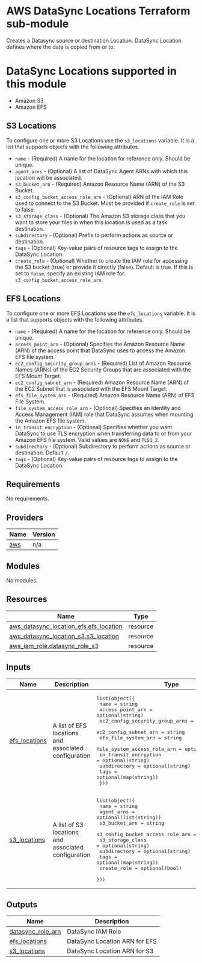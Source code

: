 <!-- BEGIN_TF_DOCS -->
# AWS DataSync Locations Terraform sub-module

Creates a Datasync source or destination Location. DataSync Location defines where the data is copied from or to.

# DataSync Locations supported in this module

- Amazon S3
- Amazon EFS

## S3 Locations

To configure one or more S3 Locations use the `s3_locations` variable. It is a list that supports objects with the following attributes.

- `name` - (Required) A name for the location for reference only. Should be unique.
- `agent_arns` - (Optional) A list of DataSync Agent ARNs with which this location will be associated.
- `s3_bucket_arn` - (Required) Amazon Resource Name (ARN) of the S3 Bucket.
- `s3_config_bucket_access_role_arn` - (Optional) ARN of the IAM Role used to connect to the S3 Bucket. Must be provided if `create_role` is set to false.
- `s3_storage_class` - (Optional) The Amazon S3 storage class that you want to store your files in when this location is used as a task destination.
- `subdirectory` - (Optional) Prefix to perform actions as source or destination.
- `tags` - (Optional) Key-value pairs of resource tags to assign to the DataSync Location.
- `create_role` - (Optional) Whether to create the IAM role for accessing the S3 bucket (true) or provide it directly (false). Default is true. If this is set to `false`, specify an existing IAM role for: `s3_config_bucket_access_role_arn`.

## EFS Locations

To configure one or more EFS Locations use the `efs_locations` variable. It is a list that supports objects with the following attributes.

- `name` - (Required) A name for the location for reference only. Should be unique.
- `access_point_arn` - (Optional) Specifies the Amazon Resource Name (ARN) of the access point that DataSync uses to access the Amazon EFS file system.
- `ec2_config_security_group_arns` - (Required) List of Amazon Resource Names (ARNs) of the EC2 Security Groups that are associated with the EFS Mount Target.
- `ec2_config_subnet_arn` - (Required) Amazon Resource Name (ARN) of the EC2 Subnet that is associated with the EFS Mount Target.
- `efs_file_system_arn` - (Required) Amazon Resource Name (ARN) of EFS File System.
- `file_system_access_role_arn` - (Optional) Specifies an Identity and Access Management (IAM) role that DataSync assumes when mounting the Amazon EFS file system.
- `in_transit_encryption` - (Optional) Specifies whether you want DataSync to use TLS encryption when transferring data to or from your Amazon EFS file system. Valid values are `NONE` and `TLS1_2`.
- `subdirectory` - (Optional) Subdirectory to perform actions as source or destination. Default `/`.
- `tags` - (Optional) Key-value pairs of resource tags to assign to the DataSync Location.

## Requirements

No requirements.

## Providers

| Name | Version |
|------|---------|
| <a name="provider_aws"></a> [aws](#provider\_aws) | n/a |

## Modules

No modules.

## Resources

| Name | Type |
|------|------|
| [aws_datasync_location_efs.efs_location](https://registry.terraform.io/providers/hashicorp/aws/latest/docs/resources/datasync_location_efs) | resource |
| [aws_datasync_location_s3.s3_location](https://registry.terraform.io/providers/hashicorp/aws/latest/docs/resources/datasync_location_s3) | resource |
| [aws_iam_role.datasync_role_s3](https://registry.terraform.io/providers/hashicorp/aws/latest/docs/resources/iam_role) | resource |

## Inputs

| Name | Description | Type | Default | Required |
|------|-------------|------|---------|:--------:|
| <a name="input_efs_locations"></a> [efs\_locations](#input\_efs\_locations) | A list of EFS locations and associated configuration | <pre>list(object({<br>    name                           = string<br>    access_point_arn               = optional(string)<br>    ec2_config_security_group_arns = list(string)<br>    ec2_config_subnet_arn          = string<br>    efs_file_system_arn            = string<br>    file_system_access_role_arn    = optional(string)<br>    in_transit_encryption          = optional(string)<br>    subdirectory                   = optional(string)<br>    tags                           = optional(map(string))<br>  }))</pre> | `[]` | no |
| <a name="input_s3_locations"></a> [s3\_locations](#input\_s3\_locations) | A list of S3 locations and associated configuration | <pre>list(object({<br>    name                             = string<br>    agent_arns                       = optional(list(string))<br>    s3_bucket_arn                    = string<br>    s3_config_bucket_access_role_arn = optional(string)<br>    s3_storage_class                 = optional(string)<br>    subdirectory                     = optional(string)<br>    tags                             = optional(map(string))<br>    create_role                      = optional(bool)<br>  }))</pre> | `[]` | no |

## Outputs

| Name | Description |
|------|-------------|
| <a name="output_datasync_role_arn"></a> [datasync\_role\_arn](#output\_datasync\_role\_arn) | DataSync IAM Role |
| <a name="output_efs_locations"></a> [efs\_locations](#output\_efs\_locations) | DataSync Location ARN for EFS |
| <a name="output_s3_locations"></a> [s3\_locations](#output\_s3\_locations) | DataSync Location ARN for S3 |
<!-- END_TF_DOCS -->